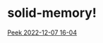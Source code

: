 # solid-memory!

[Peek 2022-12-07 16-04](https://user-images.githubusercontent.com/2108984/206215109-ad6683fd-ae49-410a-8efa-69873638dbe3.gif)
